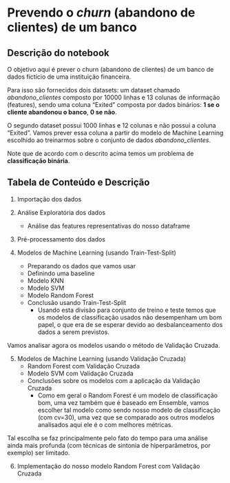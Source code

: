 # **Prevendo o *churn* (abandono de clientes) de um banco**

## Descrição do notebook

O objetivo aqui é prever o churn (abandono de clientes) de um banco de dados fictício de uma instituição financeira. 

Para isso são fornecidos dois datasets: um dataset chamado *abandono_clientes* composto por 10000 linhas e 13 colunas de informação (features), sendo uma coluna “Exited” composta por dados binários: **1 se o cliente abandonou o banco**, **0 se não**.

O segundo dataset possui 1000 linhas e 12 colunas e não possui a coluna “Exited”. 
Vamos prever essa coluna a partir do modelo de Machine Learning escolhido ao treinarmos sobre o conjunto de dados *abandono_clientes*.

Note que de acordo com o descrito acima temos um problema de **classificação binária**.

## Tabela de Conteúdo e Descrição
1. Importação dos dados

2. Análise Exploratória dos dados
	* Análise das features representativas do nosso dataframe
	
3. Pré-processamento dos dados

4. Modelos de Machine Learning (usando Train-Test-Split)
	* Preparando os dados que vamos usar
	* Definindo uma baseline
	* Modelo KNN
	* Modelo SVM
	* Modelo Random Forest
	* Conclusão usando Train-Test-Split
		- Usando esta divisão para conjunto de treino e teste temos que os modelos de classificação usados não desempenham um bom papel, o que era de se esperar devido ao desbalanceamento dos dados a serem previstos.

Vamos analisar agora os modelos usando o método de Validação Cruzada.
	
5. Modelos de Machine Learning (usando Validação Cruzada)
	* Random Forest com Validação Cruzada
	* Modelo SVM com Validação Cruzada
	* Conclusões sobre os modelos com a aplicação da Validação Cruzada
		- Como em geral o Random Forest é um modelo de classificação bom, uma vez também que é baseado em Ensemble, vamos escolher tal modelo como sendo nosso modelo de classificação (com cv=30), uma vez que se comparado aos outros modelos analisados aqui ele é o com melhores métricas.

Tal escolha se faz principalmente pelo fato do tempo para uma análise ainda mais profunda (com técnicas de sintonia de hiperparâmetros, por exemplo) ser limitado.
	
6. Implementação do nosso modelo Random Forest com Validação Cruzada
